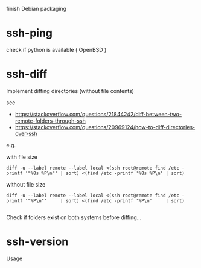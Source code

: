 finish Debian packaging

ssh-ping
========

check if python is available ( OpenBSD )

ssh-diff
========

Implement diffing directories (without file contents)

see 

- https://stackoverflow.com/questions/21844242/diff-between-two-remote-folders-through-ssh
- https://stackoverflow.com/questions/20969124/how-to-diff-directories-over-ssh

e.g.

with file size

```
diff -u --label remote --label local <(ssh root@remote find /etc -printf '"%8s %P\n"' | sort) <(find /etc -printf '%8s %P\n' | sort)

```

without file size

```
diff -u --label remote --label local <(ssh root@remote find /etc -printf '"%P\n"'     | sort) <(find /etc -printf '%P\n'     | sort)


```

Check if folders exist on both systems before diffing...

ssh-version
===========

Usage
